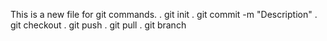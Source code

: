 This is a new file for git commands.
. git init
. git commit -m "Description"
. git checkout
. git push
. git pull
. git branch

